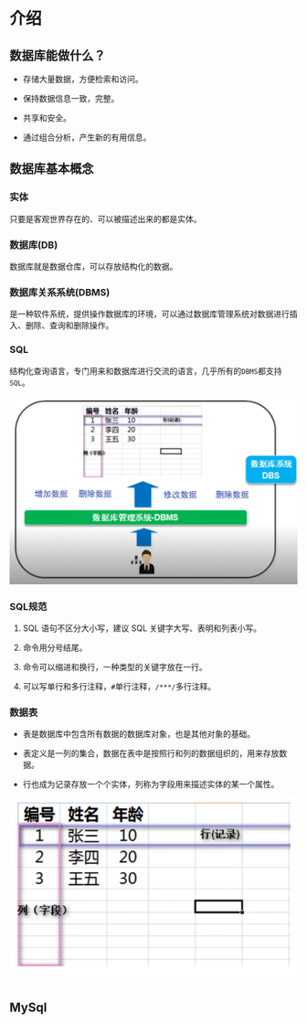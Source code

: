 
# 介绍

## 数据库能做什么？

- 存储大量数据，方便检索和访问。

- 保持数据信息一致，完整。

- 共享和安全。

- 通过组合分析，产生新的有用信息。

## 数据库基本概念

### 实体

只要是客观世界存在的、可以被描述出来的都是实体。

### 数据库(DB)

数据库就是数据仓库，可以存放结构化的数据。

### 数据库关系系统(DBMS)

是一种软件系统，提供操作数据库的环境，可以通过数据库管理系统对数据进行插入、删除、查询和删除操作。

### SQL
结构化查询语言，专门用来和数据库进行交流的语言，几乎所有的`DBMS`都支持`SQL`。

![tapable](../images/sql.png)

### SQL规范

1. SQL 语句不区分大小写，建议 SQL 关键字大写、表明和列表小写。

2. 命令用分号结尾。

3. 命令可以缩进和换行，一种类型的关键字放在一行。

4. 可以写单行和多行注释，`#`单行注释，`/***/`多行注释。

### 数据表

- 表是数据库中包含所有数据的数据库对象，也是其他对象的基础。

- 表定义是一列的集合，数据在表中是按照行和列的数据组织的，用来存放数据。

- 行也成为记录存放一个个实体，列称为字段用来描述实体的某一个属性。

![tapable](../images/sql-table.png)


## MySql